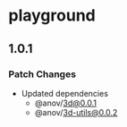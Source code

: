 # playground

## 1.0.1

### Patch Changes

- Updated dependencies
  - @anov/3d@0.0.1
  - @anov/3d-utils@0.0.2
